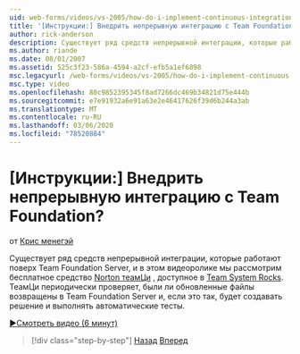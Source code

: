 ```yaml
---
uid: web-forms/videos/vs-2005/how-do-i-implement-continuous-integration-with-team-foundation
title: '[Инструкции:] Внедрить непрерывную интеграцию с Team Foundation? | Документы Майкрософт'
author: rick-anderson
description: Существует ряд средств непрерывной интеграции, которые работают поверх Team Foundation Server, и в этом видеоролике мы рассмотрим бесплатный инструмент Norton ТеамЦи Tool...
ms.author: riande
ms.date: 08/01/2007
ms.assetid: 525c3f23-586a-4594-a2cf-efb5a1ef6898
msc.legacyurl: /web-forms/videos/vs-2005/how-do-i-implement-continuous-integration-with-team-foundation
msc.type: video
ms.openlocfilehash: 80c9852395345f8ad7266dc469b34821d75e444b
ms.sourcegitcommit: e7e91932a6e91a63e2e46417626f39d6b244a3ab
ms.translationtype: MT
ms.contentlocale: ru-RU
ms.lasthandoff: 03/06/2020
ms.locfileid: "78520884"
---
```

# <a name="how-do-i-implement-continuous-integration-with-team-foundation"></a>[Инструкции:] Внедрить непрерывную интеграцию с Team Foundation?

от [Крис менегэй](https://twitter.com/CMenegay)

Существует ряд средств непрерывной интеграции, которые работают поверх Team Foundation Server, и в этом видеоролике мы рассмотрим бесплатное средство [Norton теамЦи](http://teamsystemrocks.com/files/12/tools/entry1018.aspx) , доступное в [Team System Rocks](http://teamsystemrocks.com/). ТеамЦи периодически проверяет, были ли обновленные файлы возвращены в Team Foundation Server и, если это так, будет создавать решение и выполнять автоматические тесты.

[&#9654;Смотреть видео (6 минут)](https://channel9.msdn.com/Blogs/ASP-NET-Site-Videos/how-do-i-implement-continuous-integration-with-team-foundation)

> [!div class="step-by-step"]
> [Назад](how-do-i-discover-application-changes-prior-to-deployment.md)
> [Вперед](how-do-i-automate-testing-using-team-build.md)
